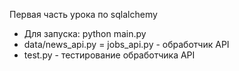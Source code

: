 Первая часть урока по sqlalchemy

* Для запуска: python main.py
* data/news_api.py = jobs_api.py - обработчик API
* test.py - тестирование обработчика API

